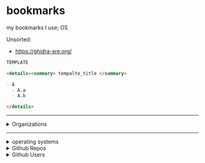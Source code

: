 # bookmarks
my bookmarks I use;
OS

Unsorted:
- https://ghidra-sre.org/

```md
TEMPLATE

<details><summary> tempalte_title </summary>

- A
  - A.a
  - A.b

</details>

```



***

<details><summary> Organizations </summary>

`category A`
- https://home.cern/
- https://security.web.cern.ch/home/en/index.shtml
  - https://security.web.cern.ch/advisories/advisories.shtml


`category B`
- https://fra.se/
  - https://challenge.fra.se/



</details>

***


<details><summary> operating systems </summary>

Category A
- LINUX
  - https://www.qubes-os.org
  - https://scientificlinux.org/
- WINDOWS
  - xp
  - w10




</details>






<details><summary> Github Repos </summary>

Category A
- https://github.com/loneicewolf/KernelMode-Code
- https://github.com/loneicewolf/github-searcher
- https://github.com/loneicewolf/LOJAX
- https://github.com/loneicewolf/DotFiles

Category B
- https://github.com/loneicewolf/PHYSICS
- https://github.com/NotAnoobis/OSINT-full-guide

</details>






<details><summary> Github Users </summary>

- https://github.com/hfiref0x
- https://github.com/i-nino
- 
- 
- 
- 

</details>















